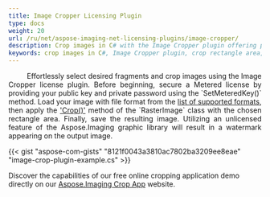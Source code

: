 ```yaml
---
title: Image Cropper Licensing Plugin
type: docs
weight: 20
url: /ru/net/aspose-imaging-net-licensing-plugins/image-cropper/
description: Crop images in C# with the Image Cropper plugin offering precise cropping of rectangular areas and fragments
keywords: crop images in C#, Image Cropper plugin, crop rectangle area, cropping application, crop fragments
---
```


<p align='justify'>
&nbsp;&nbsp;&nbsp;&nbsp;&nbsp;&nbsp;&nbsp;&nbsp;
Effortlessly select desired fragments and crop images using the Image Cropper license plugin. Before beginning, secure a Metered license by providing your public key and private password using the `SetMeteredKey()` method. Load your image with file format from the <a href="/imaging/ru/net/supported-file-formats/">list of supported formats</a>, then apply the <a href="https://reference.aspose.com/imaging/ru/net/aspose.imaging/rasterimage/crop/">'Crop()'</a> method of the `RasterImage` class with the chosen rectangle area. Finally, save the resulting image. Utilizing an unlicensed feature of the Aspose.Imaging graphic library will result in a watermark appearing on the output image.
</p>

{{< gist "aspose-com-gists" "8121f0043a3810ac7802ba3209ee8eae" "image-crop-plugin-example.cs" >}}

Discover the capabilities of our free online cropping application demo directly on our <a href="https://products.aspose.app/imaging/image-crop">Aspose.Imaging Crop App</a> website.
